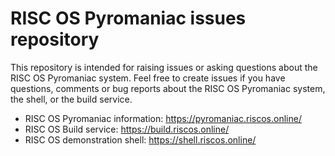 # RISC OS Pyromaniac issues repository

This repository is intended for raising issues or asking questions
about the RISC OS Pyromaniac system. Feel free to create issues if you
have questions, comments or bug reports about the RISC OS Pyromaniac
system, the shell, or the build service.

* RISC OS Pyromaniac information: https://pyromaniac.riscos.online/
* RISC OS Build service: https://build.riscos.online/
* RISC OS demonstration shell: https://shell.riscos.online/

